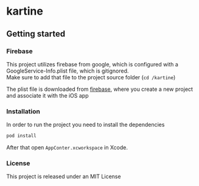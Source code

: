 # kartine

## Getting started
### Firebase
This project utilizes firebase from google, which is configured with a GoogleService-Info.plist file, which is gitignored.\
Make sure to add that file to the project source folder (`cd /kartine`)

The plist file is downloaded from [firebase](https://console.firebase.google.com/),
 where you create a new project and associate it with the iOS app

### Installation
In order to run the project you need to install the dependencies
```sh
pod install
```

After that open `AppConter.xcworkspace` in Xcode.

### License

This project is released under an MIT License